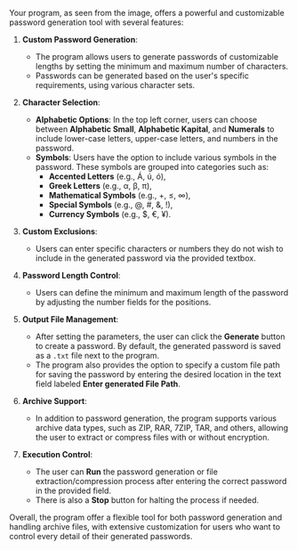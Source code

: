 Your program, as seen from the image, offers a powerful and customizable password generation tool with several features:

1. **Custom Password Generation**: 
   - The program allows users to generate passwords of customizable lengths by setting the minimum and maximum number of characters.
   - Passwords can be generated based on the user's specific requirements, using various character sets.

2. **Character Selection**:
   - **Alphabetic Options**: In the top left corner, users can choose between **Alphabetic Small**, **Alphabetic Kapital**, and **Numerals** to include lower-case letters, upper-case letters, and numbers in the password.
   - **Symbols**: Users have the option to include various symbols in the password. These symbols are grouped into categories such as:
     - **Accented Letters** (e.g., Á, ú, ó),
     - **Greek Letters** (e.g., α, β, π),
     - **Mathematical Symbols** (e.g., +, ≤, ∞),
     - **Special Symbols** (e.g., @, #, &, !),
     - **Currency Symbols** (e.g., $, €, ¥).

3. **Custom Exclusions**:
   - Users can enter specific characters or numbers they do not wish to include in the generated password via the provided textbox.

4. **Password Length Control**:
   - Users can define the minimum and maximum length of the password by adjusting the number fields for the positions.

5. **Output File Management**:
   - After setting the parameters, the user can click the **Generate** button to create a password. By default, the generated password is saved as a `.txt` file next to the program.
   - The program also provides the option to specify a custom file path for saving the password by entering the desired location in the text field labeled **Enter generated File Path**.

6. **Archive Support**:
   - In addition to password generation, the program supports various archive data types, such as ZIP, RAR, 7ZIP, TAR, and others, allowing the user to extract or compress files with or without encryption.

7. **Execution Control**:
   - The user can **Run** the password generation or file extraction/compression process after entering the correct password in the provided field.
   - There is also a **Stop** button for halting the process if needed.

Overall, the program offer a flexible tool for both password generation and handling archive files, with extensive customization for users who want to control every detail of their generated passwords.
